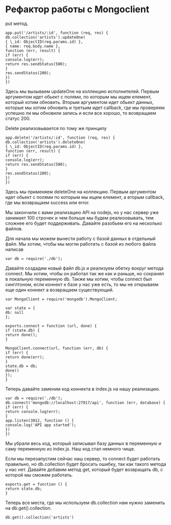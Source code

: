 # Рефактор работы с Mongoclient

put метод.

```
app.put('/artists/:id', function (req, res) {
db.collection('artists').updateOne(
{ \_id: ObjectID(req.params.id) },
{ name: req.body.name },
function (err, result) {
if (err) {
console.log(err);
return res.sendStatus(500);
}
res.sendStatus(200);
})
})
```

Здесь мы вызываем updateOne на коллекцию исполнителей. Первым аргументом идет обьект с полями, по которым мы ищем елемент, который хотим обновить. Вторым аргументом идет обьект данных, которые мы хотим обновить и третьим идет callback, где мы проверяем успешно ли мы обновили запись и если все хорошо, то возвращаем статус 200.

Delete реализовывается по тому же принципу

```
app.delete('/artists/:id', function (req, res) {
db.collection('artists').deleteOne(
{ \_id: ObjectID(req.params.id) },
function (err, result) {
if (err) {
console.log(err);
return res.sendStatus(500);
}
res.sendStatus(200);
})
})
```

Здесь мы применяем deleteOne на коллекцию. Первым аргументом идет обьект с полями по которым мы ищем елемент, а вторым callback, где мы возвращаем success или error.

Мы закончили с вами реализацию API на nodejs, но у нас сервер уже занимает 100 строчек и чем больше мы будем реализовывать, тем сложнее его будет поддерживать. Давайте разобьем его на несколько файлов.

Для начала мы можем вынести работу с базой данных в отдельный файл. Мы хотим, чтобы мы могли работать с базой из любого файла написав

```
var db = require('./db');
```

Давайте создадим новый файл db.js и реализуем обетку вокруг метода connect. Мы хотим, чтобы он работал так же как и раньше, но сохранял в локальную переменную db. Также мы хотим, чтобы connect был синглтоном, если коннект к базе у нас уже есть, то мы не открываем еще один коннект а возвращаем существующий.

```
var MongoClient = require('mongodb').MongoClient;

var state = {
db: null
};

exports.connect = function (url, done) {
if (state.db) {
return done();
}

MongoClient.connect(url, function (err, db) {
if (err) {
return done(err);
}
state.db = db;
done()
});
}
```

Теперь давайте заменим код коннекта в index.js на нашу реализацию.

```
var db = require('./db');
db.connect('mongodb://localhost:27017/api', function (err, database) {
if (err) {
return console.log(err);
}
app.listen(3012, function () {
console.log('API app started');
})
})
```

Мы убрали весь код, который записывал базу данных в переменную и саму переменную из index.js. Наш код стал немного чище.

Если мы перезапустим сейчас наш сервер, то connect будет работать правильно, но db.collection будет бросать ошибку, так как такого метода у нас нет. Давайте добавим метод get, который будет возвращать db, с которой мы сможем работать.

```
exports.get = function () {
return state.db;
}
```

Теперь все места, где мы используем db.collection нам нужно заменить на db.get().collection.

```
db.get().collection('artists')
```
